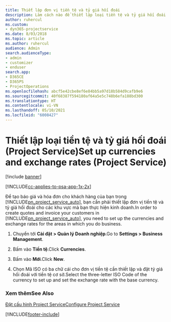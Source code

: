 ```yaml
---
title: Thiết lập đơn vị tiền tệ và tỷ giá hối đoái
description: Làm cách nào để thiết lập loại tiền tệ và tỷ giá hối đoái trong Project Service
author: ruhercul
ms.custom:
- dyn365-projectservice
ms.date: 8/03/2018
ms.topic: article
ms.author: ruhercul
audience: Admin
search.audienceType:
- admin
- customizer
- enduser
search.app:
- D365CE
- D365PS
- ProjectOperations
ms.openlocfilehash: abcf5e42cbe8ef6e84bb5a97d18b584d9cafb9e6
ms.sourcegitcommit: 40f68387f594180af64a5e5c748b6efa188bd300
ms.translationtype: HT
ms.contentlocale: vi-VN
ms.lasthandoff: 05/10/2021
ms.locfileid: "6008427"
---
```

# <a name="set-up-currencies-and-exchange-rates-project-service"></a><span data-ttu-id="2685f-103">Thiết lập loại tiền tệ và tỷ giá hối đoái (Project Service)</span><span class="sxs-lookup"><span data-stu-id="2685f-103">Set up currencies and exchange rates (Project Service)</span></span>

[!include [banner](../includes/psa-now-project-operations.md)]

[!INCLUDE[cc-applies-to-psa-app-1x-2x](../includes/cc-applies-to-psa-app-1x-2x.md)]

<span data-ttu-id="2685f-104">Để tạo báo giá và hóa đơn cho khách hàng của bạn trong [!INCLUDE[pn_project_service_auto](../includes/pn-project-service-auto.md)], bạn cần phải thiết lập đơn vị tiền tệ và tỷ giá hối đoái cho các khu vực mà bạn thực hiện kinh doanh.</span><span class="sxs-lookup"><span data-stu-id="2685f-104">In order to create quotes and invoice your customers in [!INCLUDE[pn_project_service_auto](../includes/pn-project-service-auto.md)], you need to set up the currencies and exchange rates for the areas in which you do business.</span></span>  
  
1.  <span data-ttu-id="2685f-105">Chuyển tới **Cài đặt > Quản lý Doanh nghiệp**.</span><span class="sxs-lookup"><span data-stu-id="2685f-105">Go to **Settings > Business Management**.</span></span>  
  
2.  <span data-ttu-id="2685f-106">Bấm vào **Tiền tệ**.</span><span class="sxs-lookup"><span data-stu-id="2685f-106">Click **Currencies**.</span></span>  
  
3.  <span data-ttu-id="2685f-107">Bấm vào **Mới**.</span><span class="sxs-lookup"><span data-stu-id="2685f-107">Click **New**.</span></span>  
  
4.  <span data-ttu-id="2685f-108">Chọn Mã ISO có ba chữ cái cho đơn vị tiền tệ cần thiết lập và đặt tỷ giá hối đoái với tiền tệ cơ sở.</span><span class="sxs-lookup"><span data-stu-id="2685f-108">Select the three-letter ISO Code of the currency to set up and set the exchange rate with the base currency.</span></span>  
  
### <a name="see-also"></a><span data-ttu-id="2685f-109">Xem thêm</span><span class="sxs-lookup"><span data-stu-id="2685f-109">See Also</span></span>  
 [<span data-ttu-id="2685f-110">Đặt cấu hình Project Service</span><span class="sxs-lookup"><span data-stu-id="2685f-110">Configure Project Service</span></span>](../psa/configure.md)


[!INCLUDE[footer-include](../includes/footer-banner.md)]
